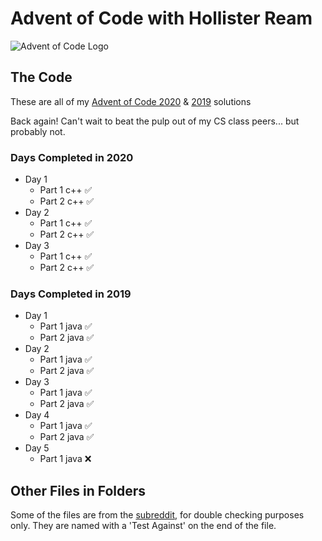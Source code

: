 # Advent of Code with Hollister Ream

![Advent of Code Logo](https://raw.githubusercontent.com/Hollikill/AdventOfCode2019/master/Images/Icon.png)

## The Code

These are all of my [Advent of Code 2020](https://adventofcode.com/2020 "Advent of Code 2020") & [2019](https://adventofcode.com/2019 "Advent of Code 2019") solutions

Back again! Can't wait to beat the pulp out of my CS class peers... but probably not.

### Days Completed in 2020

- Day 1
  - Part 1 c++ ✅
  - Part 2 c++ ✅
- Day 2
  - Part 1 c++ ✅
  - Part 2 c++ ✅
- Day 3
  - Part 1 c++ ✅
  - Part 2 c++ ✅

### Days Completed in 2019

- Day 1
  - Part 1 java ✅
  - Part 2 java ✅
- Day 2
  - Part 1 java ✅
  - Part 2 java ✅
- Day 3
  - Part 1 java ✅
  - Part 2 java ✅
- Day 4
  - Part 1 java ✅
  - Part 2 java ✅
- Day 5
  - Part 1 java ❌

## Other Files in Folders

Some of the files are from the [subreddit](https://www.reddit.com/r/adventofcode/ "r/adventofcode"), for double checking purposes only. They are named with a 'Test Against' on the end of the file.
